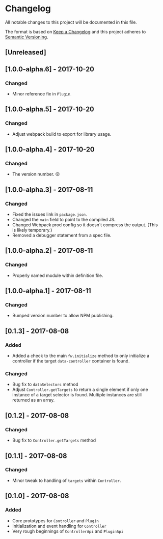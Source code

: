 # Changelog
All notable changes to this project will be documented in this file.

The format is based on [Keep a Changelog](http://keepachangelog.com/en/1.0.0/)
and this project adheres to [Semantic Versioning](http://semver.org/spec/v2.0.0.html).

## [Unreleased]

## [1.0.0-alpha.6] - 2017-10-20
### Changed
- Minor reference fix in `Plugin`.

## [1.0.0-alpha.5] - 2017-10-20
### Changed
- Adjust webpack build to export for library usage.

## [1.0.0-alpha.4] - 2017-10-20
### Changed
- The version number. 😜

## [1.0.0-alpha.3] - 2017-08-11
### Changed
- Fixed the issues link in `package.json`.
- Changed the `main` field to point to the compiled JS.
- Changed Webpack prod config so it doesn't compress the output. (This is likely temporary.)
- Removed a debugger statement from a spec file.

## [1.0.0-alpha.2] - 2017-08-11
### Changed
- Properly named module within definition file.

## [1.0.0-alpha.1] - 2017-08-11
### Changed
- Bumped version number to allow NPM publishing.

## [0.1.3] - 2017-08-08
### Added
- Added a check to the main `fw.initialize` method to only initialize a controller if the target `data-controller` container is found.

### Changed
- Bug fix to `dataSelectors` method
- Adjust `Controller.getTargets` to return a single element if only one instance of a target selector is found. Multiple instances are still returned as an array.

## [0.1.2] - 2017-08-08
### Changed
- Bug fix to `Controller.getTargets` method

## [0.1.1] - 2017-08-08
### Changed
- Minor tweak to handling of `targets` within `Controller`.

## [0.1.0] - 2017-08-08
### Added
- Core prototypes for `Controller` and `Plugin`
- Initialization and event handling for `Controller`
- Very rough beginnings of `ControllerApi` and `PluginApi`
